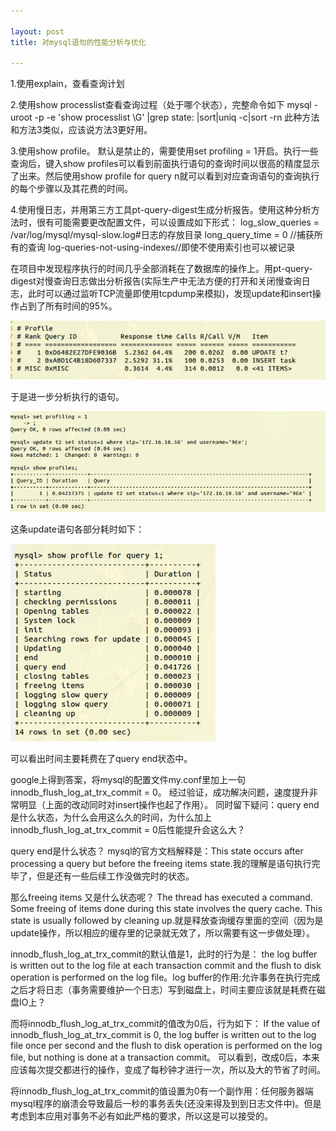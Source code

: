 ```yaml
---
 
layout: post
title: 对mysql语句的性能分析与优化
 
---
```


1.使用explain，查看查询计划

2.使用show processlist查看查询过程（处于哪个状态），完整命令如下
mysql -uroot -p -e 'show processlist \G' |grep state: |sort|uniq -c|sort -rn
此种方法和方法3类似，应该说方法3更好用。

3.使用show profile。
默认是禁止的，需要使用set profiling = 1开启。执行一些查询后，键入show profiles可以看到前面执行语句的查询时间以很高的精度显示了出来。然后使用show profile for query n就可以看到对应查询语句的查询执行的每个步骤以及其花费的时间。

4.使用慢日志，并用第三方工具pt-query-digest生成分析报告。使用这种分析方法时，很有可能需要更改配置文件，可以设置成如下形式：
log_slow_queries    = /var/log/mysql/mysql-slow.log#日志的存放目录
long_query_time = 0 //捕获所有的查询
log-queries-not-using-indexes//即使不使用索引也可以被记录

在项目中发现程序执行的时间几乎全部消耗在了数据库的操作上。用pt-query-digest对慢查询日志做出分析报告(实际生产中无法方便的打开和关闭慢查询日志，此时可以通过监听TCP流量即使用tcpdump来模拟)，发现update和insert操作占到了所有时间的95%。

![](/images/image1.jpeg)

于是进一步分析执行的语句。

![](/images/image2.jpeg)

这条update语句各部分耗时如下：

![](/images/image3.jpeg)

可以看出时间主要耗费在了query end状态中。

google上得到答案，将mysql的配置文件my.conf里加上一句innodb_flush_log_at_trx_commit = 0。
经过验证，成功解决问题，速度提升非常明显（上面的改动同时对insert操作也起了作用）。
同时留下疑问：query end是什么状态，为什么会用这么久的时间，为什么加上innodb_flush_log_at_trx_commit = 0后性能提升会这么大？

query end是什么状态？
mysql的官方文档解释是：This state occurs after processing a query but before the freeing items state.我的理解是语句执行完毕了，但是还有一些后续工作没做完时的状态。

那么freeing items 又是什么状态呢？
The thread has executed a command. Some freeing of items done during this state involves the query cache. This state is usually followed by cleaning up.就是释放查询缓存里面的空间（因为是update操作，所以相应的缓存里的记录就无效了，所以需要有这一步做处理）。

innodb_flush_log_at_trx_commit的默认值是1，此时的行为是：
the log buffer is written out to the log file at each transaction commit and the flush to disk operation is performed on the log file。log buffer的作用:允许事务在执行完成之后才将日志（事务需要维护一个日志）写到磁盘上，时间主要应该就是耗费在磁盘IO上？

而将innodb_flush_log_at_trx_commit的值改为0后，行为如下：
If the value of innodb_flush_log_at_trx_commit is 0, the log buffer is written out to the log file once per second and the flush to disk operation is performed on the log file, but nothing is done at a transaction commit。
可以看到，改成0后，本来应该每次提交都进行的操作，变成了每秒钟才进行一次，所以及大的节省了时间。

将innodb_flush_log_at_trx_commit的值设置为0有一个副作用：任何服务器端mysql程序的崩溃会导致最后一秒的事务丢失(还没来得及到到日志文件中)。但是考虑到本应用对事务不必有如此严格的要求，所以这是可以接受的。
